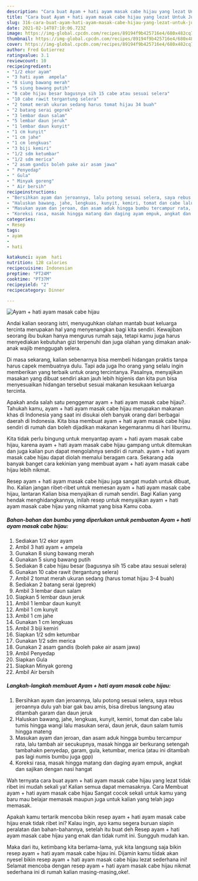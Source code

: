 ```yaml
---
description: "Cara buat Ayam + hati ayam masak cabe hijau yang lezat Untuk Jualan"
title: "Cara buat Ayam + hati ayam masak cabe hijau yang lezat Untuk Jualan"
slug: 316-cara-buat-ayam-hati-ayam-masak-cabe-hijau-yang-lezat-untuk-jualan
date: 2021-02-14T07:10:06.723Z
image: https://img-global.cpcdn.com/recipes/89194f9b425716e4/680x482cq70/ayam-hati-ayam-masak-cabe-hijau-foto-resep-utama.jpg
thumbnail: https://img-global.cpcdn.com/recipes/89194f9b425716e4/680x482cq70/ayam-hati-ayam-masak-cabe-hijau-foto-resep-utama.jpg
cover: https://img-global.cpcdn.com/recipes/89194f9b425716e4/680x482cq70/ayam-hati-ayam-masak-cabe-hijau-foto-resep-utama.jpg
author: Fred Gutierrez
ratingvalue: 3.1
reviewcount: 10
recipeingredient:
- "1/2 ekor ayam"
- "3 hati ayam  ampela"
- "8 siung bawang merah"
- "5 siung bawang putih"
- "8 cabe hijau besar bagusnya sih 15 cabe atau sesuai selera"
- "10 cabe rawit tergantung selera"
- "2 tomat merah ukuran sedang harus tomat hijau 34 buah"
- "2 batang serai geprek"
- "3 lembar daun salam"
- "5 lembar daun jeruk"
- "1 lembar daun kunyit"
- "1 cm kunyit"
- "1 cm jahe"
- "1 cm lengkuas"
- "3 biji kemiri"
- "1/2 sdm ketumbar"
- "1/2 sdm merica"
- "2 asam gandis boleh pake air asam jawa"
- " Penyedap"
- " Gula"
- " Minyak goreng"
- " Air bersih"
recipeinstructions:
- "Bersihkan ayam dan jeroannya, lalu potong sesuai selera, saya rebus jeroannya dulu yah biar gak bau amis, bisa direbus langsung atau ditambah garam dan daun jeruk"
- "Haluskan bawang, jahe, lengkuas, kunyit, kemiri, tomat dan cabe lalu tumis hingga wangi lalu masukan serai, daun jeruk, daun salam tumis hingga mateng"
- "Masukan ayam dan jeroan, dan asam aduk hingga bumbu tercampur rata, lalu tambah air secukupnya, masak hingga air berkurang setengah tambahakn penyedap, garam, gula, ketumbar, merica (atau ini ditambah pas lagi numis bumbu juga gpp)"
- "Koreksi rasa, masak hingga matang dan daging ayam empuk, angkat dan sajikan dengan nasi hangat"
categories:
- Resep
tags:
- ayam
- 
- hati

katakunci: ayam  hati 
nutrition: 128 calories
recipecuisine: Indonesian
preptime: "PT24M"
cooktime: "PT37M"
recipeyield: "2"
recipecategory: Dinner

---
```



![Ayam + hati ayam masak cabe hijau](https://img-global.cpcdn.com/recipes/89194f9b425716e4/680x482cq70/ayam-hati-ayam-masak-cabe-hijau-foto-resep-utama.jpg)

Andai kalian seorang istri, menyuguhkan olahan mantab buat keluarga tercinta merupakan hal yang menyenangkan bagi kita sendiri. Kewajiban seorang ibu bukan hanya mengurus rumah saja, tetapi kamu juga harus menyediakan kebutuhan gizi terpenuhi dan juga olahan yang dimakan anak-anak wajib menggugah selera.

Di masa  sekarang, kalian sebenarnya bisa membeli hidangan praktis tanpa harus capek membuatnya dulu. Tapi ada juga lho orang yang selalu ingin memberikan yang terbaik untuk orang tercintanya. Pasalnya, menyajikan masakan yang dibuat sendiri akan jauh lebih higienis dan kita pun bisa menyesuaikan hidangan tersebut sesuai makanan kesukaan keluarga tercinta. 



Apakah anda salah satu penggemar ayam + hati ayam masak cabe hijau?. Tahukah kamu, ayam + hati ayam masak cabe hijau merupakan makanan khas di Indonesia yang saat ini disukai oleh banyak orang dari berbagai daerah di Indonesia. Kita bisa membuat ayam + hati ayam masak cabe hijau sendiri di rumah dan boleh dijadikan makanan kegemaranmu di hari liburmu.

Kita tidak perlu bingung untuk menyantap ayam + hati ayam masak cabe hijau, karena ayam + hati ayam masak cabe hijau gampang untuk ditemukan dan juga kalian pun dapat mengolahnya sendiri di rumah. ayam + hati ayam masak cabe hijau dapat diolah memalui beragam cara. Sekarang ada banyak banget cara kekinian yang membuat ayam + hati ayam masak cabe hijau lebih nikmat.

Resep ayam + hati ayam masak cabe hijau juga sangat mudah untuk dibuat, lho. Kalian jangan ribet-ribet untuk memesan ayam + hati ayam masak cabe hijau, lantaran Kalian bisa menyajikan di rumah sendiri. Bagi Kalian yang hendak menghidangkannya, inilah resep untuk menyajikan ayam + hati ayam masak cabe hijau yang nikamat yang bisa Kamu coba.

<!--inarticleads1-->

##### Bahan-bahan dan bumbu yang diperlukan untuk pembuatan Ayam + hati ayam masak cabe hijau:

1. Sediakan 1/2 ekor ayam
1. Ambil 3 hati ayam + ampela
1. Gunakan 8 siung bawang merah
1. Gunakan 5 siung bawang putih
1. Sediakan 8 cabe hijau besar (bagusnya sih 15 cabe atau sesuai selera)
1. Gunakan 10 cabe rawit (tergantung selera)
1. Ambil 2 tomat merah ukuran sedang (harus tomat hijau 3-4 buah)
1. Sediakan 2 batang serai (geprek)
1. Ambil 3 lembar daun salam
1. Siapkan 5 lembar daun jeruk
1. Ambil 1 lembar daun kunyit
1. Ambil 1 cm kunyit
1. Ambil 1 cm jahe
1. Gunakan 1 cm lengkuas
1. Ambil 3 biji kemiri
1. Siapkan 1/2 sdm ketumbar
1. Gunakan 1/2 sdm merica
1. Gunakan 2 asam gandis (boleh pake air asam jawa)
1. Ambil  Penyedap
1. Siapkan  Gula
1. Siapkan  Minyak goreng
1. Ambil  Air bersih




<!--inarticleads2-->

##### Langkah-langkah membuat Ayam + hati ayam masak cabe hijau:

1. Bersihkan ayam dan jeroannya, lalu potong sesuai selera, saya rebus jeroannya dulu yah biar gak bau amis, bisa direbus langsung atau ditambah garam dan daun jeruk
1. Haluskan bawang, jahe, lengkuas, kunyit, kemiri, tomat dan cabe lalu tumis hingga wangi lalu masukan serai, daun jeruk, daun salam tumis hingga mateng
1. Masukan ayam dan jeroan, dan asam aduk hingga bumbu tercampur rata, lalu tambah air secukupnya, masak hingga air berkurang setengah tambahakn penyedap, garam, gula, ketumbar, merica (atau ini ditambah pas lagi numis bumbu juga gpp)
1. Koreksi rasa, masak hingga matang dan daging ayam empuk, angkat dan sajikan dengan nasi hangat




Wah ternyata cara buat ayam + hati ayam masak cabe hijau yang lezat tidak ribet ini mudah sekali ya! Kalian semua dapat memasaknya. Cara Membuat ayam + hati ayam masak cabe hijau Sangat cocok sekali untuk kamu yang baru mau belajar memasak maupun juga untuk kalian yang telah jago memasak.

Apakah kamu tertarik mencoba bikin resep ayam + hati ayam masak cabe hijau enak tidak ribet ini? Kalau ingin, ayo kamu segera buruan siapin peralatan dan bahan-bahannya, setelah itu buat deh Resep ayam + hati ayam masak cabe hijau yang enak dan tidak rumit ini. Sungguh mudah kan. 

Maka dari itu, ketimbang kita berlama-lama, yuk kita langsung saja bikin resep ayam + hati ayam masak cabe hijau ini. Dijamin kamu tiidak akan nyesel bikin resep ayam + hati ayam masak cabe hijau lezat sederhana ini! Selamat mencoba dengan resep ayam + hati ayam masak cabe hijau nikmat sederhana ini di rumah kalian masing-masing,oke!.

